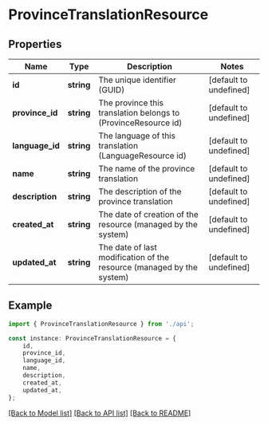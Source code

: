 # ProvinceTranslationResource


## Properties

Name | Type | Description | Notes
------------ | ------------- | ------------- | -------------
**id** | **string** | The unique identifier (GUID) | [default to undefined]
**province_id** | **string** | The province this translation belongs to (ProvinceResource id) | [default to undefined]
**language_id** | **string** | The language of this translation (LanguageResource id) | [default to undefined]
**name** | **string** | The name of the province translation | [default to undefined]
**description** | **string** | The description of the province translation | [default to undefined]
**created_at** | **string** | The date of creation of the resource (managed by the system) | [default to undefined]
**updated_at** | **string** | The date of last modification of the resource (managed by the system) | [default to undefined]

## Example

```typescript
import { ProvinceTranslationResource } from './api';

const instance: ProvinceTranslationResource = {
    id,
    province_id,
    language_id,
    name,
    description,
    created_at,
    updated_at,
};
```

[[Back to Model list]](../README.md#documentation-for-models) [[Back to API list]](../README.md#documentation-for-api-endpoints) [[Back to README]](../README.md)
